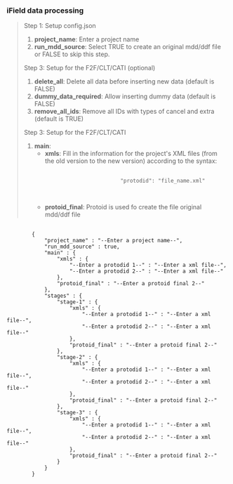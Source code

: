 <h3>iField data processing</h3>

<blockquote>
<p>Step 1: Setup config.json</p>

<ol>
    <li><b>project_name</b>: Enter a project name</li>
    <li><b>run_mdd_source</b>: Select TRUE to create an original mdd/ddf file or FALSE to skip this step.</li>
</ol>

<p>Step 3: Setup for the F2F/CLT/CATI (optional)</p>

<ol>
    <li><b>delete_all</b>: Delete all data before inserting new data (default is FALSE)</li>
    <li><b>dummy_data_required</b>: Allow inserting dummy data (default is FALSE)
    <li><b>remove_all_ids</b>: Remove all IDs with types of cancel and extra (default is TRUE)
</ol>

<p>Step 3: Setup for the F2F/CLT/CATI</p>

<ol>
    <li>
        <b>main</b>:
        <ul>
            <li>
                <b>xmls</b>: Fill in the information for the project's XML files (from the old version to the new version) according to the syntax:
                <pre>
                    <code>
                        "protodid": "file_name.xml"
                    </code>
                </pre>
            </li>
            <li><b>protoid_final</b>: Protoid is used fo create the file original mdd/ddf file</li>
        <ul>
    </li>
</ol>
</blockquote>

<pre>
    <code>
        {
            "project_name" : "--Enter a project name--",
            "run_mdd_source" : true, 
            "main" : {
                "xmls" : {
                    "--Enter a protodid 1--" : "--Enter a xml file--",
                    "--Enter a protodid 2--" : "--Enter a xml file--"
                },
                "protoid_final" : "--Enter a protoid final 2--"
            },
            "stages" : {
                "stage-1" : {
                    "xmls" : {
                        "--Enter a protodid 1--" : "--Enter a xml file--",
                        "--Enter a protodid 2--" : "--Enter a xml file--"
                    },
                    "protoid_final" : "--Enter a protoid final 2--"
                },
                "stage-2" : {
                    "xmls" : {
                        "--Enter a protodid 1--" : "--Enter a xml file--",
                        "--Enter a protodid 2--" : "--Enter a xml file--"
                    },
                    "protoid_final" : "--Enter a protoid final 2--"
                },
                "stage-3" : {
                    "xmls" : {
                        "--Enter a protodid 1--" : "--Enter a xml file--",
                        "--Enter a protodid 2--" : "--Enter a xml file--"
                    },
                    "protoid_final" : "--Enter a protoid final 2--"
                }
            }
        }
    </code>
</pre>